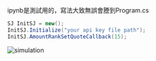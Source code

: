 ipynb是測試用的，寫法大致無誤會謄到Program.cs

```C#
SJ InitSJ = new();
InitSJ.Initialize("your api key file path");
InitSJ.AmountRankSetQuoteCallback(15);
```

![simulation](https://i.imgur.com/RO3PpRc.png)
